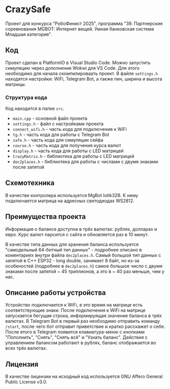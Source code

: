 # CrazySafe

Проект для конкурса "РобоФинист 2025", программа "39. Партнерские соревнования MGBOT: Интернет вещей. Умная банковская система Младшая категория".

## Код

Проект сделан в PlatformIO в Visual Studio Code.
Можно запустить симуляцию через дополнение Wokwi для VS Code. Для этого необходимо для начала скомпилироваать проект. 
В файле `settings.h` находятся настройки: WiFi, Telegram Bot, а также пин, ширина и высота матрицы.

### Структура кода

Код находится в папке `src`.

* `main.cpp` - основной файл проекта
* `settings.h` - файл с настройками проекта
* `connect_wifi.h` - часть кода для подключения к WiFi
* `tg.h` - часть кода для работы с Telegram Bot
* `safe.h` - часть кода для симуляции сейфа
* `course.h` - часть кода для получения курса валют
* `display.h` - часть кода для работы с LED матрицей
* `CrazyMatrix.h` - библиотека для работы с LED матрицей
* `dec2places.h` - библиотека для работы с числами с двумя знаками после запятой

## Схемотехника

В качестве контролера используется MgBot Iotik32B. К нему подключается матрица на адресных светодиодах WS2812.

## Преимущества проекта

Информация о балансе доступна в трёх валютах: рублях, долларах и евро.
Курс валют парсится с сайта и обновляется раз в 10 минут.

В качестве типа данных для хранения баланса используется "самодельный 64-битный тип данных" - подробнее описано в коментариях внутри файла `dec2places.h`.
Самый большой тип данных с запятой в C++ ESP32 - long double, занимает 8 байт, но из-за особеностей (подробнее в `dec2places.h`) самое большое число с двумя знаками после запятой ~ 45 триллионов, а это в ~ 40 раз меньше, чем у нас.

## Описание работы устройства

Устройство подключается к WiFi, в это время на матрице есть соответствующие знаки.
После подключения к WiFi на матрице запускается бегущая строка, информируящая значение баланса в трёх валютах.
В Telegram Bot в первый раз необходимо отправить команду `/start`, после чего бот отправит приветствие и кратко расскажет о себе.
После етого в Telegram появится клавиатура-меню с кнопками "Пополнить", "Снять", "Снять всё" и "Узнать баланс".
Действия с управлением балансом работают в рублях, баланс отображается во всех трёх валютах.

## Лицензия

В качестве лицензии на исходный код используется GNU Affero General Public License v3.0.